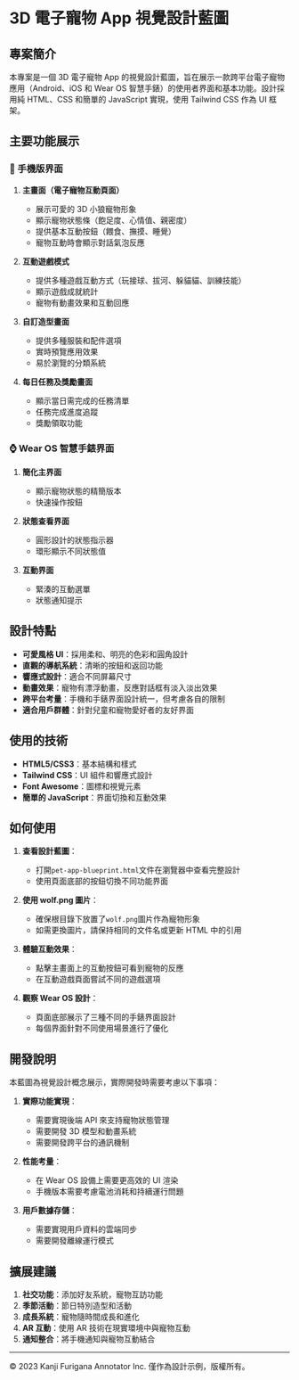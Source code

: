 # 3D 電子寵物 App 視覺設計藍圖

## 專案簡介

本專案是一個 3D 電子寵物 App 的視覺設計藍圖，旨在展示一款跨平台電子寵物應用（Android、iOS 和 Wear OS 智慧手錶）的使用者界面和基本功能。設計採用純 HTML、CSS 和簡單的 JavaScript 實現，使用 Tailwind CSS 作為 UI 框架。

## 主要功能展示

### 📱 手機版界面

1. **主畫面（電子寵物互動頁面）**

   - 展示可愛的 3D 小狼寵物形象
   - 顯示寵物狀態條（飽足度、心情值、親密度）
   - 提供基本互動按鈕（餵食、撫摸、睡覺）
   - 寵物互動時會顯示對話氣泡反應

2. **互動遊戲模式**

   - 提供多種遊戲互動方式（玩接球、拔河、躲貓貓、訓練技能）
   - 顯示遊戲成就統計
   - 寵物有動畫效果和互動回應

3. **自訂造型畫面**

   - 提供多種服裝和配件選項
   - 實時預覽應用效果
   - 易於瀏覽的分類系統

4. **每日任務及獎勵畫面**
   - 顯示當日需完成的任務清單
   - 任務完成進度追蹤
   - 獎勵領取功能

### ⌚ Wear OS 智慧手錶界面

1. **簡化主界面**

   - 顯示寵物狀態的精簡版本
   - 快速操作按鈕

2. **狀態查看界面**

   - 圓形設計的狀態指示器
   - 環形顯示不同狀態值

3. **互動界面**
   - 緊湊的互動選單
   - 狀態通知提示

## 設計特點

- **可愛風格 UI**：採用柔和、明亮的色彩和圓角設計
- **直觀的導航系統**：清晰的按鈕和返回功能
- **響應式設計**：適合不同屏幕尺寸
- **動畫效果**：寵物有漂浮動畫，反應對話框有淡入淡出效果
- **跨平台考量**：手機和手錶界面設計統一，但考慮各自的限制
- **適合用戶群體**：針對兒童和寵物愛好者的友好界面

## 使用的技術

- **HTML5/CSS3**：基本結構和樣式
- **Tailwind CSS**：UI 組件和響應式設計
- **Font Awesome**：圖標和視覺元素
- **簡單的 JavaScript**：界面切換和互動效果

## 如何使用

1. **查看設計藍圖**：

   - 打開`pet-app-blueprint.html`文件在瀏覽器中查看完整設計
   - 使用頁面底部的按鈕切換不同功能界面

2. **使用 wolf.png 圖片**：

   - 確保根目錄下放置了`wolf.png`圖片作為寵物形象
   - 如需更換圖片，請保持相同的文件名或更新 HTML 中的引用

3. **體驗互動效果**：

   - 點擊主畫面上的互動按鈕可看到寵物的反應
   - 在互動遊戲頁面嘗試不同的遊戲選項

4. **觀察 Wear OS 設計**：
   - 頁面底部展示了三種不同的手錶界面設計
   - 每個界面針對不同使用場景進行了優化

## 開發說明

本藍圖為視覺設計概念展示，實際開發時需要考慮以下事項：

1. **實際功能實現**：

   - 需要實現後端 API 來支持寵物狀態管理
   - 需要開發 3D 模型和動畫系統
   - 需要開發跨平台的通訊機制

2. **性能考量**：

   - 在 Wear OS 設備上需要更高效的 UI 渲染
   - 手機版本需要考慮電池消耗和持續運行問題

3. **用戶數據存儲**：
   - 需要實現用戶資料的雲端同步
   - 需要開發離線運行模式

## 擴展建議

1. **社交功能**：添加好友系統，寵物互訪功能
2. **季節活動**：節日特別造型和活動
3. **成長系統**：寵物隨時間成長和進化
4. **AR 互動**：使用 AR 技術在現實環境中與寵物互動
5. **通知整合**：將手機通知與寵物互動結合

---

© 2023 Kanji Furigana Annotator Inc. 僅作為設計示例，版權所有。

